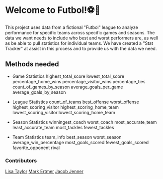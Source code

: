# Welcome to Futbol!⚽️🏒

This project uses data from a fictional "Futbol" league to analyze performance for specific teams across specific games and seasons. The data we want needs to include who best and worst performers are, as well as be able to pull statistics for individual teams. We have created a "Stat Tracker" at assist in this process and to provide us with the data we need.

## Methods needed

* Game Statistics 
highest_total_score
lowest_total_score
percentage_home_wins
percentage_visitor_wins
percentage_ties
count_of_games_by_season
average_goals_per_game
average_goals_by_season

* League Statistics
count_of_teams
best_offense
worst_offense
highest_scoring_visitor
highest_scoring_home_team
lowest_scoring_visitor
lowest_scoring_home_team

* Season Statistics
winningest_coach
worst_coach
most_accurate_team
least_accurate_team
most_tackles
fewest_tackles

* Team Statistics
team_info
best_season
worst_season
average_win_percentage
most_goals_scored
fewest_goals_scored
favorite_opponent
rival


### Contributors

[Lisa Taylor](https://github.com/lisataylor5472)
[Mark Ertmer](https://github.com/markertmer)
[Jacob Jenner](https://github.com/jennerj)
